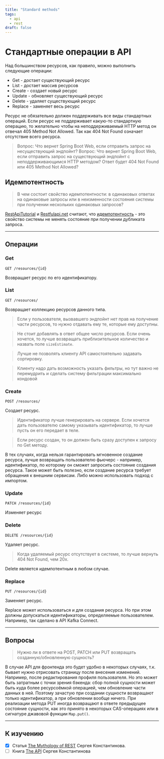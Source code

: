 ```yaml
---
title: "Standard methods"
tags:
  - api
  - rest
draft: false
---
```


# Стандартные операции в API

Над большинством ресурсов, как правило, можно выполнить следующие операции:
- Get - достает существующий ресурс
- List - достает массив ресурсов
- Create - создает новый ресурс
- Update - обновляет существующий ресурс
- Delete - удаляет существующий ресурс
- Replace - заменяет весь ресурс

Ресурс не обязательно должен поддерживать все виды стандартных операций.
Если ресурс не поддерживает какую-то стандартную операцию, то желательно чтобы на неподдерживаемый HTTP метод он отвечал 405 Method Not Allowed.
Так как 404 Not Found означает отсутствие всего ресурса.

> Вопрос: Что вернет Spring Boot Web, если отправить запрос на несуществующий эндпойнт?
> Вопрос: Что вернет Spring Boot Web, если отправить запрос на существующий эндпойнт с неподдерживающимся HTTP методом?
> Ответ будет 404 Not Found или 405 Method Not Allowed?


## Идемпотентность

> В чем состоит свойство идемпотентности: в одинаковых ответах на одинаковые запросы или в неизменности состояния системы при получении нескольких одинаковых запросов?

[RestApiTutorial](https://www.restapitutorial.com/lessons/idempotency.html) и [Restfulapi.net](https://restfulapi.net/idempotent-rest-apis/) считают, что [идемпотентность](../architecture/idempotence.md) - это свойство системы не менять состояние при получении дубликата запроса.


---
## Операции
### Get
```
GET /resources/{id}
```
Возвращает ресурс по его идентификатору.

### List
```
GET /resources/
```
Возвращает коллекцию ресурсов данного типа.

> Если у пользователя, вызвавшего эндпойнт нет прав на получение части ресурсов, то нужно отдавать ему те, которые ему доступны.

> Не стоит добавлять в ответ общее число ресурсов. Если очень хочется, то лучше возвращать приблизительное количество и назвать поле `sizeEstimate`.

> Лучше не позволять клиенту API самостоятельно задавать сортировку.

> Клиенту надо дать возможность указать фильтры, но тут важно не перемудрить и сделать систему фильтрации максимально кондовой

### Create
```
POST /resources/
```
Создает ресурс.

> Идентификатор лучше генерировать на сервере. Если хочется дать пользователю самому указывать идентификатор, то лучше пусть он его передает в теле.

> Если ресурс создан, то он должен быть сразу доступен к запросу по Get методу.

В тех случаях, когда нельзя гарантировать мгновенное создание ресурса, лучше возвращать пользователю фьючерс - например, идентификатор, по которому он сможет запросить состояние создания ресурса.
Такое может быть полезно, если создание ресурса требует обращения к внешним сервисам.
Либо можно использовать подход с импортом.


### Update
```
PATCH /resources/{id}
```
Изменяет ресурс


### Delete
```
DELETE /resources/{id}
```
Удаляет ресурс.

> Когда удаляемый ресурс отсутствует в системе, то лучше вернуть 404 Not Found, чем 20x.

Delete является идемпотентным в любом случае.


### Replace
```
PUT /resources/{id}
```
Заменяет ресурс.

Replace может использоваться и для создания ресурса.
Но при этом должны допускаться идентификаторы, определяемые пользователем.
Например, так сделано в API Kafka Connect.

---
## Вопросы

> Нужно ли в ответе на POST, PATCH или PUT возвращать созданную/обновленную сущность?

В случае API для фронтенда это будет удобно в некоторых случаях, т.к. бывает нужно отрисовать страницу после внесения изменений. 
Например, после редактирования профиля пользователя.
Но это может быть затратным с точки зрения бэкенда: сбор полной сущности может быть куда более ресурсоёмкой операцией, чем обновление части данных в ней.
Поэтому зачастую при создании сущности возвращают только идентификатор, а при обновлении вообще ничего.
При реализации метода PUT иногда возвращают в ответе предыдущее состояние сущности, как это принято в некоторых CAS-операциях или в сигнатуре джавовой функции `Map.put()`.


---
## К изучению
- [X] Статья [The Mythology of REST](https://twirl.medium.com/the-mythology-of-rest-695eb00ba8c0) Сергея Константинова.
- [ ] Книга [The API](https://twirl.github.io/The-API-Book/index.ru.html) Сергея Константинова
